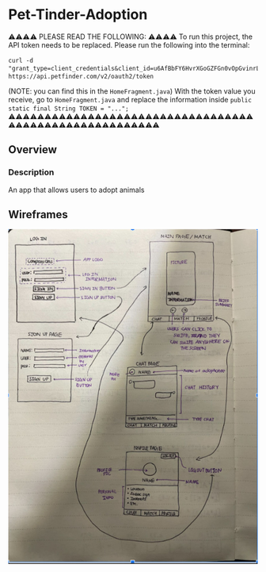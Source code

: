 # Pet-Tinder-Adoption

⚠️⚠️⚠️⚠️ PLEASE READ THE FOLLOWING: ⚠️⚠️⚠️⚠️
To run this project, the API token needs to be replaced. Please run the following into the terminal:

```
curl -d "grant_type=client_credentials&client_id=u6AfBbFY6HvrXGoGZFGn0vOpGvinrLwK3wYfRlPFzZnu7ldRO0&client_secret=pRZsHOrVL5hflm1hAv7jnXNHz8hjYghWTKe2yQOh" https://api.petfinder.com/v2/oauth2/token
``` 
(NOTE: you can find this in the `HomeFragment.java`)
With the token value you receive, go to `HomeFragment.java` and replace the information inside 
`public static final String TOKEN = "...";`
⚠️⚠️⚠️⚠️⚠️⚠️⚠️⚠️⚠️⚠️⚠️⚠️⚠️⚠️⚠️⚠️⚠️⚠️⚠️⚠️⚠️⚠️⚠️⚠️⚠️⚠️⚠️⚠️⚠️⚠️⚠️⚠️⚠️⚠️⚠️⚠️⚠️⚠️⚠️⚠️⚠️⚠️⚠️⚠️⚠️⚠️⚠️⚠️⚠️⚠️⚠️⚠️⚠️⚠️⚠️


## Overview
### Description
An app that allows users to adopt animals 

## Wireframes

<img src="AppWireFrame.png" width=600>
